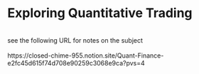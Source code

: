 # Exploring Quantitative Trading
<br>
see the following URL for notes on the subject<br> 
<br>
https://closed-chime-955.notion.site/Quant-Finance-e2fc45d615f74d708e90259c3068e9ca?pvs=4
